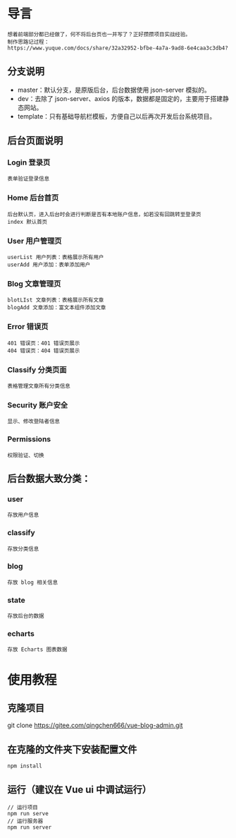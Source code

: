 <!--
 * @Description: admin 后台描述文件
 * @Author: CY小尘s
 * @Date: 2021-06-29 00:00:13
 * @LastEditTime: 2021-07-01 00:58:12
 * @LastEditors: 学习
-->
# 导言
    想着前端部分都已经做了，何不将后台页也一并写了？正好攒攒项目实战经验。
    制作思路记过程：
    https://www.yuque.com/docs/share/32a32952-bfbe-4a7a-9ad8-6e4caa3c3db4?
## 分支说明
- master：默认分支，是原版后台，后台数据使用 json-server 模拟的。
- dev：去除了 json-server、axios 的版本，数据都是固定的，主要用于搭建静态网站。
- template：只有基础导航栏模板，方便自己以后再次开发后台系统项目。
## 后台页面说明
### Login 登录页
    表单验证登录信息
### Home 后台首页
    后台默认页，进入后台时会进行判断是否有本地账户信息，如若没有回跳转至登录页
    index 默认首页
### User 用户管理页
    userList 用户列表：表格展示所有用户
    userAdd 用户添加：表单添加用户
### Blog 文章管理页
    blotLIst 文章列表：表格展示所有文章
    blogAdd 文章添加：富文本组件添加文章
### Error 错误页
    401 错误页：401 错误页展示
    404 错误页：404 错误页展示
### Classify 分类页面
    表格管理文章所有分类信息
### Security 账户安全
    显示、修改登陆者信息
### Permissions
    权限验证、切换
## 后台数据大致分类：
### user
    存放用户信息
### classify
    存放分类信息
### blog
    存放 blog 相关信息
### state
    存放后台的数据
### echarts
    存放 Echarts 图表数据
# 使用教程
## 克隆项目
git clone https://gitee.com/qingchen666/vue-blog-admin.git
## 在克隆的文件夹下安装配置文件
```
npm install
```
## 运行（建议在 Vue ui 中调试运行）
```
// 运行项目
npm run serve
// 运行服务器
npm run server
```